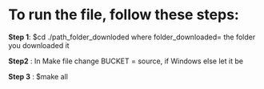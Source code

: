 # To run the file, follow these steps:  

**Step 1**: 
$cd ./path_folder_downloded
where folder_downloaded= the folder you downloaded it 

**Step2** : 
In Make file change BUCKET = source, if Windows else let it be 

 **Step 3** :
 $make all 
